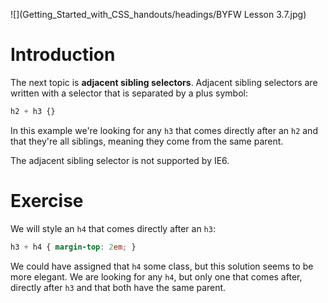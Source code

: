 ![](Getting_Started_with_CSS_handouts/headings/BYFW Lesson 3.7.jpg)

# Introduction

The next topic is **adjacent sibling selectors**. Adjacent sibling selectors are written with a selector that is separated by a plus symbol:

```css
h2 + h3 {}
```

In this example we're looking for any `h3` that comes directly after an `h2` and that they're all siblings, meaning they come from the same parent.

The adjacent sibling selector is not supported by IE6.

# Exercise

We will style an `h4` that comes directly after an `h3`:

```css
h3 + h4 { margin-top: 2em; }
```

We could have assigned that `h4` some class, but this solution seems to be more elegant. We are looking for any `h4`, but only one that comes after, directly after `h3` and that both have the same parent.